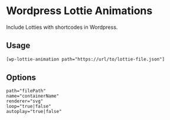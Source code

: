 # Wordpress Lottie Animations

Include Lotties with shortcodes in Wordpress.

## Usage

```html
[wp-lottie-animation path="https://url/to/lottie-file.json"]
```

## Options
```
path="filePath"
name="containerName"
renderer="svg"
loop="true|false"
autoplay="true|false"
```

